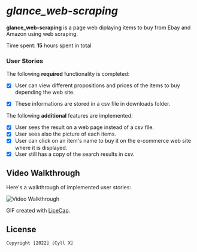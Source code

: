 # *glance_web-scraping*

**glance_web-scraping** is a page web diplaying items to buy from Ebay and Amazon using web scraping.

Time spent: **15** hours spent in total

### User Stories

The following **required** functionality is completed:

- [x] User can view different propositions and prices of the items to buy depending the web site.
- [x] These informations are stored in a csv file in downloads folder.


The following **additional** features are implemented:

- [x] User sees the result on a web page instead of a csv file.
- [x] User sees also the picture of each items.
- [x] User can click on an item's name to buy it on the e-commerce web site where it is displayed.
- [x] User still has a copy of the search results in csv.

## Video Walkthrough

Here's a walkthrough of implemented user stories:

<img src='gif2.gif' title='Video Walkthrough' width='' alt='Video Walkthrough' />

GIF created with [LiceCap](http://www.cockos.com/licecap/).


## License

    Copyright [2022] [Cyll X]
